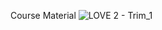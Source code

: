 
Course Material ![LOVE 2 - Trim_1](https://github.com/user-attachments/assets/55617937-5f85-4995-bbfc-deb66980a630)

